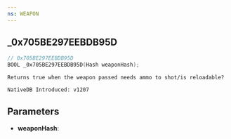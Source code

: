 ```yaml
---
ns: WEAPON
---
```

## _0x705BE297EEBDB95D

```c
// 0x705BE297EEBDB95D
BOOL _0x705BE297EEBDB95D(Hash weaponHash);
```

```
Returns true when the weapon passed needs ammo to shot/is reloadable?

NativeDB Introduced: v1207
```

## Parameters
* **weaponHash**:

